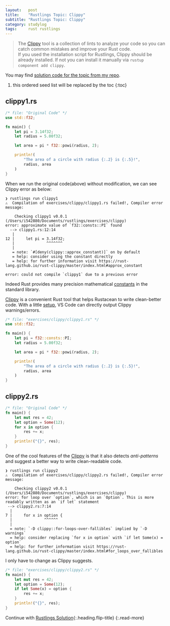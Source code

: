 ```yaml
---
layout:   post
title:    "Rustlings Topic: Clippy"
subtitle: "Rustlings Topic: Clippy"
category: studylog
tags:     rust rustlings
---
```


> The [Clippy] tool is a collection of lints to analyze your code so you can catch common mistakes
> and improve your Rust code.<br>
> If you used the installation script for Rustlings, Clippy should be already installed.
> If not you can install it manually via `rustup component add clippy`.

You may find [solution code for the topic from my repo].

[clippy]: https://github.com/rust-lang/rust-clippy
[solution code for the topic from my repo]: https://github.com/LazyRen/rustlings-solution/tree/main/exercises/clippy

<!--more-->

1. this ordered seed list will be replaced by the toc
{:toc}

## clippy1.rs

```rust
/* file: "Original Code" */
use std::f32;

fn main() {
    let pi = 3.14f32;
    let radius = 5.00f32;

    let area = pi * f32::powi(radius, 2);

    println!(
        "The area of a circle with radius {:.2} is {:.5}!",
        radius, area
    )
}
```

When we run the original code(above) without modification, we can see Clippy error as below:

```shell
❯ rustlings run clippy1
⚠️  Compilation of exercises/clippy/clippy1.rs failed!, Compiler error message:

    Checking clippy1 v0.0.1 (/Users/i542880/Documents/rustlings/exercises/clippy)
error: approximate value of `f32::consts::PI` found
  --> clippy1.rs:12:14
   |
12 |     let pi = 3.14f32;
   |              ^^^^^^^
   |
   = note: `#[deny(clippy::approx_constant)]` on by default
   = help: consider using the constant directly
   = help: for further information visit https://rust-lang.github.io/rust-clippy/master/index.html#approx_constant

error: could not compile `clippy1` due to a previous error
```

Indeed Rust provides many precision mathematical [constants] in the standard library.

[Clippy] is a convenient Rust tool that helps Rustacean to write clean-better code. With a little
[setup], VS Code can directly output Clippy warnings/errors.

```rust
/* file: "exercises/clippy/clippy1.rs" */
use std::f32;

fn main() {
    let pi = f32::consts::PI;
    let radius = 5.00f32;

    let area = pi * f32::powi(radius, 2);

    println!(
        "The area of a circle with radius {:.2} is {:.5}!",
        radius, area
    )
}
```

[constants]: https://doc.rust-lang.org/stable/std/f32/consts/index.html
[setup]: https://users.rust-lang.org/t/how-to-use-clippy-in-vs-code-with-rust-analyzer/41881

## clippy2.rs

```rust
/* file: "Original Code" */
fn main() {
    let mut res = 42;
    let option = Some(12);
    for x in option {
        res += x;
    }
    println!("{}", res);
}
```

One of the cool features of the [Clippy] is that it also detects *anti-patterns* and suggest
a better way to write clean-readable code.

```shell
❯ rustlings run clippy2
⚠️  Compilation of exercises/clippy/clippy2.rs failed!, Compiler error message:

    Checking clippy2 v0.0.1 (/Users/i542880/Documents/rustlings/exercises/clippy)
error: for loop over `option`, which is an `Option`. This is more readably written as an `if let` statement
 --> clippy2.rs:7:14
  |
7 |     for x in option {
  |              ^^^^^^
  |
  = note: `-D clippy::for-loops-over-fallibles` implied by `-D warnings`
  = help: consider replacing `for x in option` with `if let Some(x) = option`
  = help: for further information visit https://rust-lang.github.io/rust-clippy/master/index.html#for_loops_over_fallibles
```

I only have to change as Clippy suggests.

```rust
/* file: "exercises/clippy/clippy2.rs" */
fn main() {
    let mut res = 42;
    let option = Some(12);
    if let Some(x) = option {
        res += x;
    }
    println!("{}", res);
}
```

Continue with [Rustlings Solution](rustlings){:.heading.flip-title}
{:.read-more}
